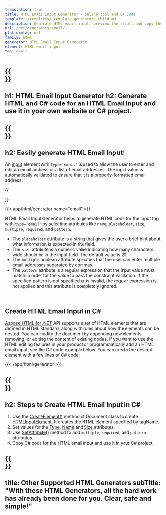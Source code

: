 ```yaml
---
translation: true
title: HTML Email Input Generator - online tool and C# code
template: /templates/_template-generators-child.md
description: Generate HTML email input, preview the result and copy the generated HTML and C# code to your website.
url: /net/generators/email/
platformtag: net
family: html
generator: HTML Email Input Generator
element: HTML email input
tag: email
---
```


{{<section banner>}}
---
h1: HTML Email Input Generator
h2: Generate HTML and C# code for an HTML Email Input and use it in your own website or C# project.
---

{{<section overview>}}
---
h2: Easily generate HTML Email Input!
---

An [input](https://html.spec.whatwg.org/multipage/input.html#the-input-element) element with `type='email'` is used to allow the user to enter and edit an email address or a list of email addresses. The input value is automatically validated to ensure that it is a properly-formatted email address.

{{<section plugin>}}

{{< app/html/generator name="email" >}}

HTML Email Input Generator helps to generate HTML code for the input tag with `type='email'` by selecting attributes like `name`, `placeholder`, `size`, `multiple`, `required`, and `pattern`. 
- The `placeholder` attribute is a string that gives the user a brief hint about what information is expected in the field.
- The `size` attribute is a numeric value indicating how many characters wide should be in the input field. The default value is 20.
- The `multiple` boolean attribute specifies that the user can enter multiple email addresses separated by commas.
- The `pattern` attribute is a regular expression that the input value must match in order for the value to pass the constraint validation. If the specified pattern is not specified or is invalid, the regular expression is not applied and this attribute is completely ignored.
<br>

<h2> Create HTML Email Input in C#</h2>

[Aspose.HTML for .NET](/html/{{lang.url-fragment}}net/) API supports a set of HTML elements that are defined in HTML Standard, along with rules about how the elements can be nested. You can modify the document by appending new elements, removing, or editing the content of existing nodes. If you want to use the HTML editing features in your product or programmatically add an HTML email input, see the C# code example below. You can create the desired element with a few lines of C# code:

{{< /app/html/generator >}}

{{<section steps>}}
---
h2: Steps to Create HTML Email Input in C#
---

1. Use the [CreateElement()](https://reference.aspose.com/html/net/aspose.html.dom/document/createelement/) method of Document class to create [HTMLInputElement.](https://reference.aspose.com/html/net/aspose.html/htmlinputelement/) It creates the HTML element specified by tagName.
1. Set values for the [Type](https://reference.aspose.com/html/net/aspose.html/htmlinputelement/type/), [Name](https://reference.aspose.com/html/net/aspose.html/htmlinputelement/name/) and [Size](https://reference.aspose.com/html/net/aspose.html/htmlinputelement/size/) attributes.
1. Use [SetAttribute()](https://reference.aspose.com/html/net/aspose.html.dom/element/setattribute/) method to add `multiple`, `required`, and `pattern` attributes.
1. Copy C# code for the HTML email input and use it in your C# project.

{{<section other-generators>}}
---
title: Other Supported HTML Generators
subTitle: "With these HTML Generators, all the hard work has already been done for you. Clear, safe and simple!"
---